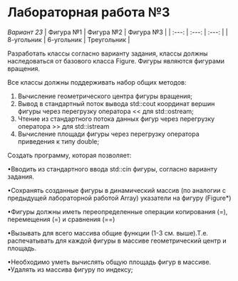 # Лабораторная работа №3

*Вариант 23*
| Фигура №1  |  Фигура №2 |  Фигура №3  |
|   :---:    |   :---:    |   :---:     |
| 8-угольник | 6-угольник | Треугольник |

Разработать классы согласно варианту задания, классы должны наследоваться от базового
класса Figure. Фигуры являются фигурами вращения. 


Все классы должны поддерживать набор общих методов:
1. Вычисление геометрического центра фигуры вращения;
2. Вывод в стандартный поток вывода std::cout координат вершин фигуры через
перегрузку оператора << для std::ostream;
3. Чтение из стандартного потока данных фигур через перегрузку оператора >> для
std::istream
4. Вычисление площади фигуры через перегрузку оператора приведения к типу double;

Создать программу, которая позволяет:

•Вводить из стандартного ввода std::cin фигуры, согласно варианту задания.

•Сохранять созданные фигуры в динамический массив (по аналогии с предыдущей
лабораторной работой Array) указатели на фигуру (Figure*)

•Фигуры должны иметь переопределенные операции копирования (=), перемещения (=) и
сравнения (==)

•Вызывать для всего массива общие функции (1-3 см. выше).Т.е. распечатывать для
каждой фигуры в массиве геометрический центр и площадь.

•Необходимо уметь вычислять общую площадь фигур в массиве.
•Удалять из массива фигуру по индексу;
